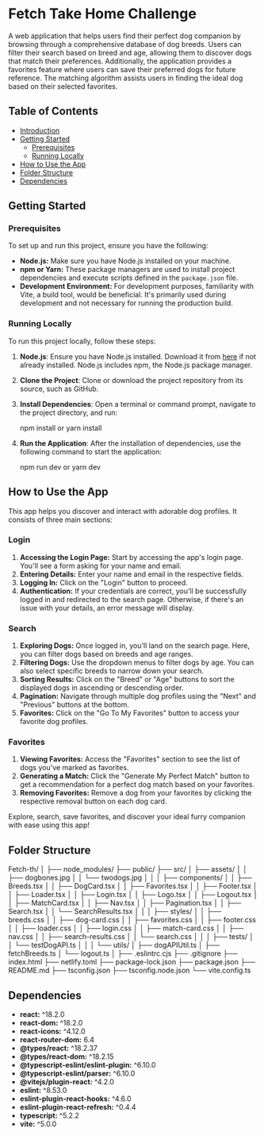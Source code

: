 # Fetch Take Home Challenge

A web application that helps users find their perfect dog companion by browsing through a comprehensive database of dog breeds. Users can filter their search based on breed and age, allowing them to discover dogs that match their preferences. Additionally, the application provides a favorites feature where users can save their preferred dogs for future reference. The matching algorithm assists users in finding the ideal dog based on their selected favorites.

## Table of Contents

- [Introduction](#project-name)
- [Getting Started](#getting-started)
  - [Prerequisites](#prerequisites)
  - [Running Locally](#running-locally)
- [How to Use the App](#how-to-use-the-app)
- [Folder Structure](#folder-structure)
- [Dependencies](#dependencies)

## Getting Started

### Prerequisites

To set up and run this project, ensure you have the following:

- **Node.js:** Make sure you have Node.js installed on your machine.
- **npm or Yarn:** These package managers are used to install project dependencies and execute scripts defined in the `package.json` file.
- **Development Environment:** For development purposes, familiarity with Vite, a build tool, would be beneficial. It's primarily used during development and not necessary for running the production build.

### Running Locally

To run this project locally, follow these steps:

1. **Node.js**: Ensure you have Node.js installed. Download it from [here](https://nodejs.org/) if not already installed. Node.js includes npm, the Node.js package manager.

2. **Clone the Project**: Clone or download the project repository from its source, such as GitHub.

3. **Install Dependencies**: Open a terminal or command prompt, navigate to the project directory, and run:

   npm install or yarn install

4. **Run the Application**: After the installation of dependencies, use the following command to start the application:

   npm run dev or yarn dev

## How to Use the App

This app helps you discover and interact with adorable dog profiles. It consists of three main sections:

### Login

1. **Accessing the Login Page:** Start by accessing the app's login page. You'll see a form asking for your name and email.
2. **Entering Details:** Enter your name and email in the respective fields.
3. **Logging In:** Click on the "Login" button to proceed.
4. **Authentication:** If your credentials are correct, you'll be successfully logged in and redirected to the search page. Otherwise, if there's an issue with your details, an error message will display.

### Search

1. **Exploring Dogs:** Once logged in, you'll land on the search page. Here, you can filter dogs based on breeds and age ranges.
2. **Filtering Dogs:** Use the dropdown menus to filter dogs by age. You can also select specific breeds to narrow down your search.
3. **Sorting Results:** Click on the "Breed" or "Age" buttons to sort the displayed dogs in ascending or descending order.
4. **Pagination:** Navigate through multiple dog profiles using the "Next" and "Previous" buttons at the bottom.
5. **Favorites:** Click on the "Go To My Favorites" button to access your favorite dog profiles.

### Favorites

1. **Viewing Favorites:** Access the "Favorites" section to see the list of dogs you've marked as favorites.
2. **Generating a Match:** Click the "Generate My Perfect Match" button to get a recommendation for a perfect dog match based on your favorites.
3. **Removing Favorites:** Remove a dog from your favorites by clicking the respective removal button on each dog card.

Explore, search, save favorites, and discover your ideal furry companion with ease using this app!

## Folder Structure

Fetch-th/
│
├── node_modules/
├── public/
├── src/
│ ├── assets/
│ │ ├── dogbones.jpg
│ │ └── twodogs.jpg
│ │
│ ├── components/
│ │ ├── Breeds.tsx
│ │ ├── DogCard.tsx
│ │ ├── Favorites.tsx
│ │ ├── Footer.tsx
│ │ ├── Loader.tsx
│ │ ├── Login.tsx
│ │ ├── Logo.tsx
│ │ ├── Logout.tsx
│ │ ├── MatchCard.tsx
│ │ ├── Nav.tsx
│ │ ├── Pagination.tsx
│ │ ├── Search.tsx
│ │ └── SearchResults.tsx
│ │
│ ├── styles/
│ │ ├── breeds.css
│ │ ├── dog-card.css
│ │ ├── favorites.css
│ │ ├── footer.css
│ │ ├── loader.css
│ │ ├── login.css
│ │ ├── match-card.css
│ │ ├── nav.css
│ │ ├── search-results.css
│ │ └── search.css
│ │
│ ├── tests/
│ │ └── testDogAPI.ts
│ │
│ └── utils/
│ ├── dogAPIUtil.ts
│ ├── fetchBreeds.ts
│ └── logout.ts
│
├── .eslintrc.cjs
├── .gitignore
├── index.html
├── netlify.toml
├── package-lock.json
├── package.json
├── README.md
├── tsconfig.json
├── tsconfig.node.json
└── vite.config.ts

## Dependencies

- **react:** ^18.2.0
- **react-dom:** ^18.2.0
- **react-icons:** ^4.12.0
- **react-router-dom:** 6.4
- **@types/react:** ^18.2.37
- **@types/react-dom:** ^18.2.15
- **@typescript-eslint/eslint-plugin:** ^6.10.0
- **@typescript-eslint/parser:** ^6.10.0
- **@vitejs/plugin-react:** ^4.2.0
- **eslint:** ^8.53.0
- **eslint-plugin-react-hooks:** ^4.6.0
- **eslint-plugin-react-refresh:** ^0.4.4
- **typescript:** ^5.2.2
- **vite:** ^5.0.0
